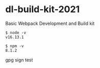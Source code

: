 # dl-build-kit-2021
Basic Webpack Development and Build kit

```
$ node -v
v16.13.1
```

```
$ npm -v
8.1.2
```

gpg sign test